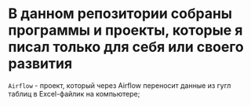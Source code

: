 # В данном репозитории собраны программы и проекты, которые я писал только для себя или своего развития

` Airflow ` - проект, который через Airflow переносит данные из гугл таблиц в Excel-файлик на компьютере;

